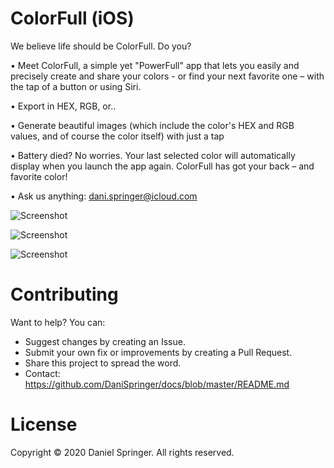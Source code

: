 # ColorFull (iOS)
We believe life should be ColorFull. Do you?

• Meet ColorFull, a simple yet "PowerFull" app that lets you easily and precisely create and share your colors - or find your next favorite one – with the tap of a button or using Siri.

• Export in HEX, RGB, or..

• Generate beautiful images (which include the color's HEX and RGB values, and of course the color itself) with just a tap

• Battery died? No worries. Your last selected color will automatically display when you launch the app again. ColorFull has got your back – and favorite color!


• Ask us anything: dani.springer@icloud.com

![Screenshot](https://raw.githubusercontent.com/DaniSpringer/colorfull/master/s/s1.png)

![Screenshot](https://raw.githubusercontent.com/DaniSpringer/colorfull/master/s/s2.png)

![Screenshot](https://raw.githubusercontent.com/DaniSpringer/colorfull/master/s/s3.png)



# Contributing
Want to help? You can:
- Suggest changes by creating an Issue.
- Submit your own fix or improvements by creating a Pull Request.
- Share this project to spread the word.
- Contact: https://github.com/DaniSpringer/docs/blob/master/README.md

# License
Copyright © 2020 Daniel Springer. All rights reserved.
